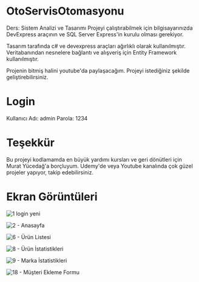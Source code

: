 # OtoServisOtomasyonu
Ders: Sistem Analizi ve Tasarımı
Projeyi çalıştırabilmek için bilgisayarınızda DevExpress araçının ve SQL Server Express'in kurulu olması gerekiyor.

Tasarım tarafında c# ve devexpress araçları ağırlıklı olarak kullanılmıştır.
Veritabanından nesnelere bağlantı ve alışveriş için Entity Framework kullanılmıştır.

Projenin bitmiş halini youtube'da paylaşacağım.
Projeyi istediğiniz şekilde geliştirebilirsiniz.

# Login
Kullanıcı Adı: admin
Parola: 1234

# Teşekkür
Bu projeyi kodlamamda en büyük yardımı kursları ve geri dönütleri için Murat Yücedağ'a borçluyum.
Udemy'de veya Youtube kanalında çok güzel projeler yapıyor, takip edebilirsiniz.

# Ekran Görüntüleri 

![1 login yeni](https://user-images.githubusercontent.com/17704776/109570902-e0184900-7afb-11eb-9792-db7c6ae3b845.jpg)

![2 - Anasayfa](https://user-images.githubusercontent.com/17704776/109570943-edcdce80-7afb-11eb-96b1-d8e706007269.png)

![6 - Ürün Listesi](https://user-images.githubusercontent.com/17704776/109570978-fde5ae00-7afb-11eb-8046-37a791b15e65.png)

![8 - Ürün İstatistikleri](https://user-images.githubusercontent.com/17704776/109570987-0342f880-7afc-11eb-949f-0fee7cd03717.png)

![9 - Marka İstatistikleri](https://user-images.githubusercontent.com/17704776/109571015-0ccc6080-7afc-11eb-989e-07f028a7dbf6.png)

![18 - Müşteri Ekleme Formu](https://user-images.githubusercontent.com/17704776/109571080-29689880-7afc-11eb-84ae-e720340565b6.png)

